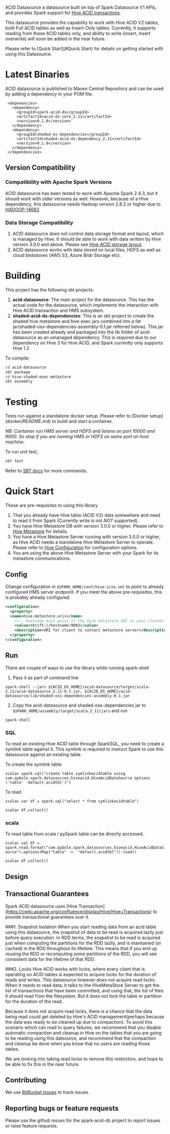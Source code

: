 ACID Datasource a datasource built on top of Spark Datasource V1 APIs, and provides Spark support for 
[Hive ACID transactions](https://cwiki.apache.org/confluence/display/Hive/Hive+Transactions).

This datasource provides the capability to work with Hive ACID V2 tables, both Full ACID tables as well as Insert-Only 
tables. Currently, it supports reading from these ACID tables only, and ability to write (insert, insert overwrite) will soon be added in the near future. 

Please refer to [Quick Start](#Quick Start) for details on getting started with using this Datasource.

# Latest Binaries

ACID datasource is published to Maven Central Repository and can be used by adding a dependency in your POM file.

     <depenencies>
       <dependency>
         <groupId>spark-acid-ds</groupId>
         <artifactId>acid-ds-core_2.11</artifactId>
         <version>0.1.0</version>
       </dependency>
       <dependency>
         <groupId>shaded-os-dependencies</groupId>
         <artifactId>shaded-acid-ds-dependency_2.11</artifactId>
         <version>0.1.0</version>
       </dependency>
     </dependencies>

## Version Compatibility

### Compatibility with Apache Spark Versions

ACID datasource has been tested to work with Apache Spark 2.4.3, but it should work with older versions as well. 
However, because of a Hive dependency, this datasource needs Hadoop version 2.8.2 or higher due to [HADOOP-14683](https://jira.apache.org/jira/browse/HADOOP-14683)

### Data Storage Compatibility

1. ACID datasource does not control data storage format and layout, which is managed by Hive. It should be able to work 
with data written by Hive version 3.0.0 and above. Please see [Hive ACID storage layout](https://cwiki.apache.org/confluence/display/Hive/Hive+Transactions#HiveTransactions-BasicDesign).
2. ACID datasource works with data stored on local files, HDFS as well as cloud blobstores (AWS S3, Azure Blob Storage 
etc).

# Building

This project has the following sbt projects:

1. **acid-datasource**: The main project for the datasource. This has the actual code for the datasource, which 
implements the interaction with Hive ACID transaction and HMS subsystem.
2. **shaded-acid-ds-dependencies**: This is an sbt project to create the shaded hive metastore and hive exec jars 
combined into a fat jar(shaded-oss-dependencies-assembly-0.1.jar referred below). This jar has been created already and packaged into the lib folder of acid-datasource as an umanaged dependency. This is required due to our dependency on Hive 3 for Hive ACID, and Spark currently only supports Hive 1.2


To compile:

```bash
cd acid-datasource
sbt package
cd hive-shaded-exec-metastore
sbt assembly
```

# Testing

Tests run against a standalone docker setup. Please refer to [Docker setup] (docker/README.md) to build and start a container. 

_NB: Container run HMS server and HDFS and listens on port 10000 and 9000. So stop if you are running HMS or HDFS on same port on host machine._

To run unit test,

```bash
sbt test
```

Refer to [SBT docs](https://www.scala-sbt.org/1.x/docs/Command-Line-Reference.html) for more commands.

# Quick Start

These are pre-requisites to using this library

1. That you already have Hive table (ACID V2) data somewhere and need to read it from Spark (Currently write is 
not _NOT_ supported).
2. You have Hive Metastore DB with version 3.0.0 or higher. Please refer to 
[Hive Metastore](https://cwiki.apache.org/confluence/display/Hive/Design#Design-MetastoreArchitecture) for details.
3. You have a Hive Metastore Server running with version 3.0.0 or higher, as Hive ACID needs a standalone Hive 
Metastore Server to operate. Please refer to 
[Hive Configuration](https://cwiki.apache.org/confluence/display/Hive/Hive+Transactions#HiveTransactions-Configuration) 
for configuration options.
4. You are using the above Hive Metastore Server with your Spark for its metastore communications.

## Config

Change configuration in `$SPARK_HOME/conf/hive-site.xml` to point to already configured HMS server endpoint. 
If you meet the above pre-requisites, this is probably already configured.

```xml
<configuration>
  <property>
  <name>hive.metastore.uris</name>
    <!-- hostname must point to the Hive metastore URI in your cluster -->
    <value>thrift://hostname:9083</value>
    <description>URI for client to contact metastore server</description>
  </property>
</configuration>
```

## Run

There are couple of ways to use the library while running spark-shell

1. Pass it as part of command line

`spark-shell --jars ${ACID_DS_HOME}/acid-datasource/target/scala-2.11/acid-datasource_2.11-0.1.jar,
${ACID_DS_HOME}/acid-datasource/lib/shaded-oss-dependencies-assembly-0.1.jar`

2. Copy the acid-datasource and shaded-oss-dependencies jar to `$SPARK_HOME/assembly/target/scala.2_11/jars` and run

`spark-shell`

### SQL
To read an existing Hive ACID table through SparkSQL, you need to create a symlink table against it. This symlink is 
required to instruct Spark to use this datasource against an existing table.

To create the symlink table

`scala> spark.sql("create table symlinkacidtable using com.qubole.spark.datasources.hiveacid.HiveAcidDataSource options 
('table' 'default.acidtbl')")`

To read

`scala> var df = spark.sql("select * from symlinkacidtable")`

`scala> df.collect()`

### scala

To read table from scala / pySpark table can be directly accessed.

`scala> val df = spark.read.format("com.qubole.spark.datasources.hiveacid.HiveAcidDataSource").options(Map("table" -> 
"default.acidtbl")).load()`

`scala> df.collect()`

## Design <TBD>

## Transactional Guarantees

Spark ACID datasource uses [Hive Transaction] (https://cwiki.apache.org/confluence/display/Hive/Hive+Transactions) to 
provide transactional guarantees over it.

###1. Snapshot Isolation
When you start reading data from an acid table using this datasource, the snapshot of data to be read is acquired lazily
 just before query execution. In RDD terms, the snapshot to be read is acquired just when computing the partitions for 
 the RDD lazily, and is maintained (or cached)
in the RDD throughout its lifetime. This means that if you end up reusing the RDD or recomputing some partitions of the 
RDD, you will see consistent data for the lifetime of that RDD.

###2. Locks
Hive ACID works with locks, where every client that is operating on ACID tables is expected to acquire locks for the 
duration of reads and writes.
This datasource however does not acquire read locks. When it needs to read data, it talks to the HiveMetaStore Server to get
the list of transactions that have been committed, and using that, the list of files it should read from the filesystem. 
But it does not lock the table or partition for the duration of the read.

Because it does not acquire read locks, there is a chance that the data being read could get deleted by Hive's ACID 
management(perhaps because the data was ready to be cleaned up due to compaction).
To avoid this scenario which can read to query failures, we recommend that you disable automatic compaction and cleanup 
in Hive on the tables that you are going to be reading using this datsource, and recommend that the compaction and 
cleanup be done when you know that no users are reading those tables. 

We are looking into taking read locks to remove this restriction, and hope to be able to fix this in the near future.

## Contributing

We use [BitBucket Issues](https://bitbucket.com/qubole/acid-ds) to track issues.

## Reporting bugs or feature requests

Please use the github issues for the spark-acid-ds project to report issues or raise feature requests.
